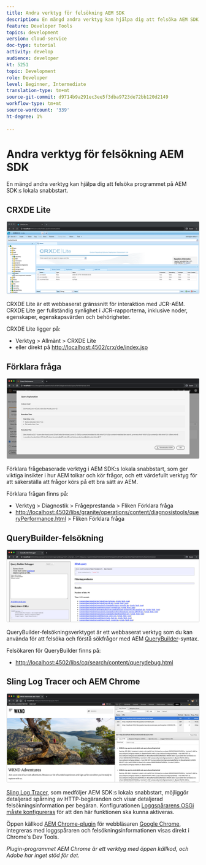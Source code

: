 ```yaml
---
title: Andra verktyg för felsökning AEM SDK
description: En mängd andra verktyg kan hjälpa dig att felsöka AEM SDK:s lokala snabbstart.
feature: Developer Tools
topics: development
version: cloud-service
doc-type: tutorial
activity: develop
audience: developer
kt: 5251
topic: Development
role: Developer
level: Beginner, Intermediate
translation-type: tm+mt
source-git-commit: d9714b9a291ec3ee5f3dba9723de72bb120d2149
workflow-type: tm+mt
source-wordcount: '339'
ht-degree: 1%

---
```



# Andra verktyg för felsökning AEM SDK

En mängd andra verktyg kan hjälpa dig att felsöka programmet på AEM SDK:s lokala snabbstart.

## CRXDE Lite

![CRXDE Lite](./assets/other-tools/crxde-lite.png)

CRXDE Lite är ett webbaserat gränssnitt för interaktion med JCR-AEM. CRXDE Lite ger fullständig synlighet i JCR-rapporterna, inklusive noder, egenskaper, egenskapsvärden och behörigheter.

CRXDE Lite ligger på:

+ Verktyg > Allmänt > CRXDE Lite
+ eller direkt på [http://localhost:4502/crx/de/index.jsp](http://localhost:4502/crx/de/index.jsp)

## Förklara fråga

![Förklara fråga](./assets/other-tools/explain-query.png)

Förklara frågebaserade verktyg i AEM SDK:s lokala snabbstart, som ger viktiga insikter i hur AEM tolkar och kör frågor, och ett värdefullt verktyg för att säkerställa att frågor körs på ett bra sätt av AEM.

Förklara frågan finns på:

+ Verktyg > Diagnostik > Frågeprestanda > Fliken Förklara fråga
+ [http://localhost:4502/libs/granite/operations/content/diagnosistools/queryPerformance.html](http://localhost:4502/libs/granite/operations/content/diagnosistools/queryPerformance.html) > Fliken Förklara fråga

## QueryBuilder-felsökning

![QueryBuilder-felsökning](./assets/other-tools/query-debugger.png)

QueryBuilder-felsökningsverktyget är ett webbaserat verktyg som du kan använda för att felsöka och förstå sökfrågor med AEM [QueryBuilder](https://docs.adobe.com/content/help/en/experience-manager-65/developing/platform/query-builder/querybuilder-api.html)-syntax.

Felsökaren för QueryBuilder finns på:

+ [http://localhost:4502/libs/cq/search/content/querydebug.html](http://localhost:4502/libs/cq/search/content/querydebug.html)

## Sling Log Tracer och AEM Chrome

![Sling Log Tracer och AEM Chrome](./assets/other-tools/log-tracer.png)

[Sling Log Tracer](https://sling.apache.org/documentation/bundles/log-tracers.html), som medföljer AEM SDK:s lokala snabbstart, möjliggör detaljerad spårning av HTTP-begäranden och visar detaljerad felsökningsinformation per begäran. Konfigurationen [Loggspårarens OSGi måste konfigureras](https://sling.apache.org/documentation/bundles/log-tracers.html#configuration-1) för att den här funktionen ska kunna aktiveras.

Öppen källkod [AEM Chrome-plugin](https://chrome.google.com/webstore/detail/aem-chrome-plug-in/ejdcnikffjleeffpigekhccpepplaode?hl=en-US) för webbläsaren [Google Chrome](https://www.google.com/chrome/), integreras med loggspåraren och felsökningsinformationen visas direkt i Chrome&#39;s Dev Tools.

_Plugin-programmet AEM Chrome är ett verktyg med öppen källkod, och Adobe har inget stöd för det._

